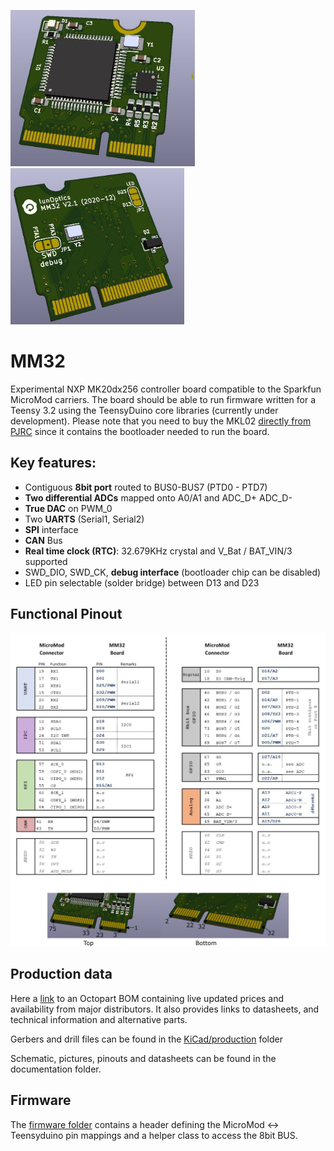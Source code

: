 
<img src="Documentation/3d_top.jpg" alt="3d top" height="250" > <img src="Documentation/3d_bottom.jpg" alt="3d bottom" height="250" >

# MM32
Experimental NXP MK20dx256 controller board compatible to the Sparkfun MicroMod
carriers. The board should be able to run firmware written for a Teensy 3.2
using the TeensyDuino core libraries (currently under development). 
Please note that you need to buy the MKL02 [directly from PJRC](https://www.pjrc.com/store/ic_mkl02.html) since it contains the bootloader needed to run the board. 
## Key features:
- Contiguous **8bit port** routed to BUS0-BUS7 (PTD0 - PTD7)
- **Two differential ADCs** mapped onto A0/A1 and ADC_D+ ADC_D-
- **True DAC** on PWM_0
- Two **UARTS** (Serial1, Serial2)
- **SPI** interface
- **CAN** Bus
- **Real time clock (RTC)**: 32.679KHz crystal and V_Bat / BAT_VIN/3 supported
- SWD_DIO, SWD_CK, **debug interface** (bootloader chip can be disabled)
- LED pin selectable (solder bridge) between D13 and D23

## Functional Pinout

![Functional Pinout](/Documentation/functions.png)


## Production data
Here a [link](https://octopart.com/bom-tool/5AbwHvxe) to an Octopart BOM
containing live updated prices and availability from major distributors. It also
provides links to datasheets, and technical information and alternative parts.

Gerbers and drill files can be found in the [KiCad/production](/KiCad/Production) folder


Schematic, pictures, pinouts and datasheets can be found in the documentation folder.


## Firmware

The [firmware folder](/Firmware) contains a header defining the
MicroMod <-> Teensyduino pin mappings and a helper class to access the
8bit BUS.

